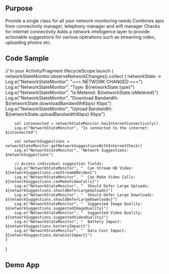 ## Purpose
Provide a single class for all your network monitoring needs
Combines apis from connectivity manager, telephony manager and wifi manager
Checks for internet connectivity
Adds a network intelligence layer to provide actionable suggestions for various operations such as streaming video, uploading photos etc.


## Code Sample

// In your Activity/Fragment
lifecycleScope.launch {
    networkStateMonitor.observeNetworkChanges().collect { networkState ->
        Log.e("NetworkStateMonitor", "=== NETWORK CHANGED ===")
        Log.e("NetworkStateMonitor", "Type: ${networkState.type}")
        Log.e("NetworkStateMonitor", "Is Metered: ${networkState.isMetered}")
        Log.e("NetworkStateMonitor", "Download Bandwidth: ${networkState.downloadBandwidthKbps} Kbps")
        Log.e("NetworkStateMonitor", "Upload Bandwidth: ${networkState.uploadBandwidthKbps} Kbps")
        
        val isConnected = networkStateMonitor.hasInternetConnectivity()
        Log.e("NetworkStateMonitor", "Is connected to the internet: $isConnected")
        
        val networkSuggestions = networkStateMonitor.getNetworkSuggestionsWithInternetCheck()
        Log.e("NetworkStateMonitor", "Network Suggestions: $networkSuggestions")
        
        // Access individual suggestion fields:
        Log.e("NetworkStateMonitor", "  Can Stream HD Video: ${networkSuggestions.canStreamHDVideo}")
        Log.e("NetworkStateMonitor", "  Can Make Video Calls: ${networkSuggestions.canMakeVideoCalls}")
        Log.e("NetworkStateMonitor", "  Should Defer Large Uploads: ${networkSuggestions.shouldDeferLargeUploads}")
        Log.e("NetworkStateMonitor", "  Should Defer Large Downloads: ${networkSuggestions.shouldDeferLargeDownloads}")
        Log.e("NetworkStateMonitor", "  Suggested Image Quality: ${networkSuggestions.suggestedImageQuality}")
        Log.e("NetworkStateMonitor", "  Suggested Video Quality: ${networkSuggestions.suggestedVideoQuality}")
        Log.e("NetworkStateMonitor", "  Battery Impact: ${networkSuggestions.batteryImpact}")
        Log.e("NetworkStateMonitor", "  Data Cost Impact: ${networkSuggestions.dataCostImpact}")
    }
}

## Demo App






  
